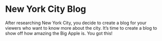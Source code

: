 # New York City Blog
After researching New York City, you decide to create a blog for your viewers who want to know more about the city. 
It’s time to create a blog to show off how amazing the Big Apple is. You got this!
